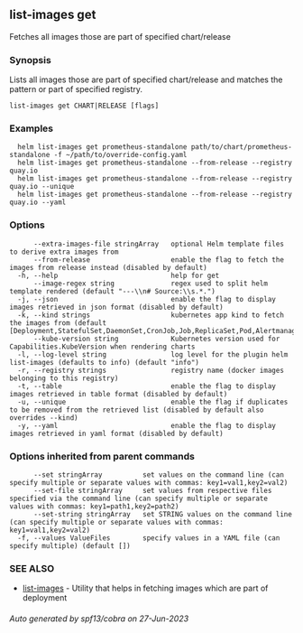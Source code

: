 ## list-images get

Fetches all images those are part of specified chart/release

### Synopsis

Lists all images those are part of specified chart/release and matches the pattern or part of specified registry.

```
list-images get CHART|RELEASE [flags]
```

### Examples

```
  helm list-images get prometheus-standalone path/to/chart/prometheus-standalone -f ~/path/to/override-config.yaml
  helm list-images get prometheus-standalone --from-release --registry quay.io
  helm list-images get prometheus-standalone --from-release --registry quay.io --unique
  helm list-images get prometheus-standalone --from-release --registry quay.io --yaml
```

### Options

```
      --extra-images-file stringArray   optional Helm template files to derive extra images from
      --from-release                    enable the flag to fetch the images from release instead (disabled by default)
  -h, --help                            help for get
      --image-regex string              regex used to split helm template rendered (default "---\\n# Source:\\s.*.")
  -j, --json                            enable the flag to display images retrieved in json format (disabled by default)
  -k, --kind strings                    kubernetes app kind to fetch the images from (default [Deployment,StatefulSet,DaemonSet,CronJob,Job,ReplicaSet,Pod,Alertmanager,Prometheus,ThanosRuler,Grafana,Thanos,Receiver])
      --kube-version string             Kubernetes version used for Capabilities.KubeVersion when rendering charts
  -l, --log-level string                log level for the plugin helm list-images (defaults to info) (default "info")
  -r, --registry strings                registry name (docker images belonging to this registry)
  -t, --table                           enable the flag to display images retrieved in table format (disabled by default)
  -u, --unique                          enable the flag if duplicates to be removed from the retrieved list (disabled by default also overrides --kind)
  -y, --yaml                            enable the flag to display images retrieved in yaml format (disabled by default)
```

### Options inherited from parent commands

```
      --set stringArray          set values on the command line (can specify multiple or separate values with commas: key1=val1,key2=val2)
      --set-file stringArray     set values from respective files specified via the command line (can specify multiple or separate values with commas: key1=path1,key2=path2)
      --set-string stringArray   set STRING values on the command line (can specify multiple or separate values with commas: key1=val1,key2=val2)
  -f, --values ValueFiles        specify values in a YAML file (can specify multiple) (default [])
```

### SEE ALSO

* [list-images](list-images.md)	 - Utility that helps in fetching images which are part of deployment

###### Auto generated by spf13/cobra on 27-Jun-2023
